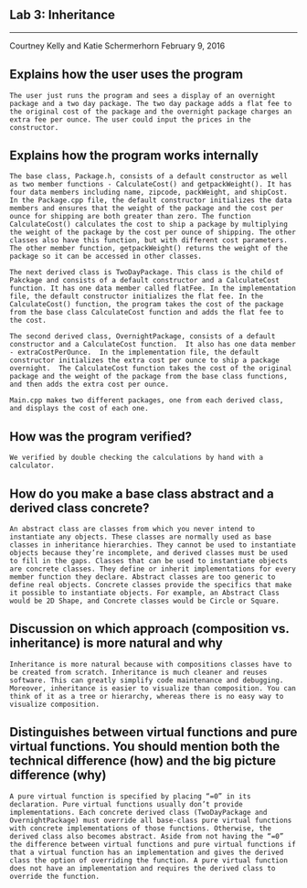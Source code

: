 Lab 3: Inheritance
------------------
------------------

Courtney Kelly and Katie Schermerhorn
February 9, 2016

Explains how the user uses the program
--------------------------------------
	The user just runs the program and sees a display of an overnight package and a two day package. The two day package adds a flat fee to the original cost of the package and the overnight package charges an extra fee per ounce. The user could input the prices in the constructor. 
	
Explains how the program works internally
-----------------------------------------
	The base class, Package.h, consists of a default constructor as well as two member functions - CalculateCost() and getpackWeight(). It has four data members including name, zipcode, packWeight, and shipCost. In the Package.cpp file, the default constructor initializes the data members and ensures that the weight of the package and the cost per ounce for shipping are both greater than zero. The function CalculateCost() calculates the cost to ship a package by multiplying the weight of the package by the cost per ounce of shipping. The other classes also have this function, but with different cost parameters. The other member function, getpackWeight() returns the weight of the package so it can be accessed in other classes. 

	The next derived class is TwoDayPackage. This class is the child of Pakckage and consists of a default constructor and a CalculateCost function. It has one data member called flatFee. In the implementation file, the default constructor initializes the flat fee. In the CalculateCost() function, the program takes the cost of the package from the base class CalculateCost function and adds the flat fee to the cost.

	The second derived class, OvernightPackage, consists of a default constructor and a CalculateCost function.  It also has one data member - extraCostPerOunce.  In the implementation file, the default constructor initializes the extra cost per ounce to ship a package overnight.  The CalculateCost function takes the cost of the original package and the weight of the package from the base class functions, and then adds the extra cost per ounce.

	Main.cpp makes two different packages, one from each derived class, and displays the cost of each one.

How was the program verified?
-----------------------------
	We verified by double checking the calculations by hand with a calculator. 

How do you make a base class abstract and a derived class concrete?
-------------------------------------------------------------------
	An abstract class are classes from which you never intend to instantiate any objects. These classes are normally used as base classes in inheritance hierarchies. They cannot be used to instantiate objects because they’re incomplete, and derived classes must be used to fill in the gaps. Classes that can be used to instantiate objects are concrete classes. They define or inherit implementations for every member function they declare. Abstract classes are too generic to define real objects. Concrete classes provide the specifics that make it possible to instantiate objects. For example, an Abstract Class would be 2D Shape, and Concrete classes would be Circle or Square. 

Discussion on which approach (composition vs. inheritance) is more natural and why
----------------------------------------------------------------------------------
	Inheritance is more natural because with compositions classes have to be created from scratch. Inheritance is much cleaner and reuses software. This can greatly simplify code maintenance and debugging. Moreover, inheritance is easier to visualize than composition. You can think of it as a tree or hierarchy, whereas there is no easy way to visualize composition. 

Distinguishes between virtual functions and pure virtual functions. You should mention both the technical difference (how) and the big picture difference (why)
--------------------------------------------------------------------------------------------------------------------------------------
	A pure virtual function is specified by placing “=0” in its declaration. Pure virtual functions usually don’t provide implementations. Each concrete derived class (TwoDayPackage and OvernightPackage) must override all base-class pure virtual functions with concrete implementations of those functions. Otherwise, the derived class also becomes abstract. Aside from not having the “=0” the difference between virtual functions and pure virtual functions if that a virtual function has an implementation and gives the derived class the option of overriding the function. A pure virtual function does not have an implementation and requires the derived class to override the function.
